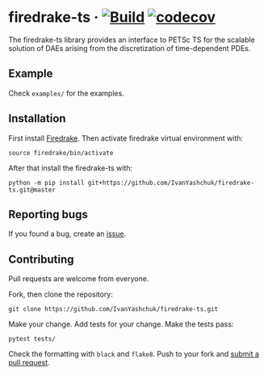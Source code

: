 # firedrake-ts &middot; [![Build](https://github.com/ivanyashchuk/firedrake-ts/workflows/CI/badge.svg)](https://github.com/ivanyashchuk/firedrake-ts/actions?query=workflow%3ACI+branch%3Amaster) [![codecov](https://codecov.io/gh/IvanYashchuk/firedrake-ts/branch/master/graph/badge.svg)](https://codecov.io/gh/IvanYashchuk/firedrake-ts)
The firedrake-ts library provides an interface to PETSc TS for the scalable solution of DAEs arising from the discretization of time-dependent PDEs.

## Example
Check `examples/` for the examples.

## Installation
First install [Firedrake](https://firedrakeproject.org/download.html).
Then activate firedrake virtual environment with:

    source firedrake/bin/activate

After that install the firedrake-ts with:

    python -m pip install git+https://github.com/IvanYashchuk/firedrake-ts.git@master

## Reporting bugs

If you found a bug, create an [issue].

[issue]: https://github.com/IvanYashchuk/firedrake-ts/issues/new

## Contributing

Pull requests are welcome from everyone.

Fork, then clone the repository:

    git clone https://github.com/IvanYashchuk/firedrake-ts.git

Make your change. Add tests for your change. Make the tests pass:

    pytest tests/

Check the formatting with `black` and `flake8`. Push to your fork and [submit a pull request][pr].

[pr]: https://github.com/IvanYashchuk/firedrake-ts/pulls